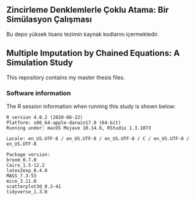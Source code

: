## Zincirleme Denklemlerle Çoklu Atama: Bir Simülasyon Çalışması

Bu depo yüksek lisans tezimin kaynak kodlarını içermektedir.

## Multiple Imputation by Chained Equations: A Simulation Study

This repository contains my master thesis files.

### Software information

The R session information when running this study is shown below:

```
R version 4.0.2 (2020-06-22)
Platform: x86_64-apple-darwin17.0 (64-bit)
Running under: macOS Mojave 10.14.6, RStudio 1.3.1073

Locale: en_US.UTF-8 / en_US.UTF-8 / en_US.UTF-8 / C / en_US.UTF-8 / en_US.UTF-8

Package version:
broom_0.7.0 
Cairo_1.5-12.2      
latex2exp_0.4.0 
MASS_7.3-53         
mice_3.11.0 
scatterplot3d_0.3-41
tidyverse_1.3.0  
```

